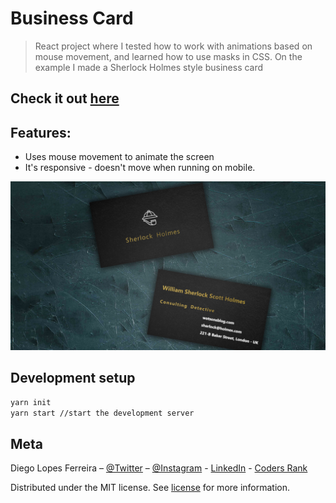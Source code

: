 # Business Card
> React project where I tested how to work with animations based on mouse movement, and learned how to use masks in CSS. On the example I made a Sherlock Holmes style business card

## Check it out [here](https://diegoferreira.herokuapp.com/projects/business-card)

## Features:
* Uses mouse movement to animate the screen
* It's responsive - doesn't move when running on mobile.

![Example](./assets/screnshoot-1.png)

## Development setup

```sh
yarn init
yarn start //start the development server
```


## Meta

Diego Lopes Ferreira – [@Twitter](https://twitter.com/Diego_simSouEu) – [@Instagram](https://www.instagram.com/diego.lopes.f/) - [LinkedIn](https://www.linkedin.com/in/diego-lopes-ferreira-a23a8919b/) - [Coders Rank](https://profile.codersrank.io/user/diego-lopes-ferreira)

Distributed under the MIT license. See [license](LICENSE) for more information.
